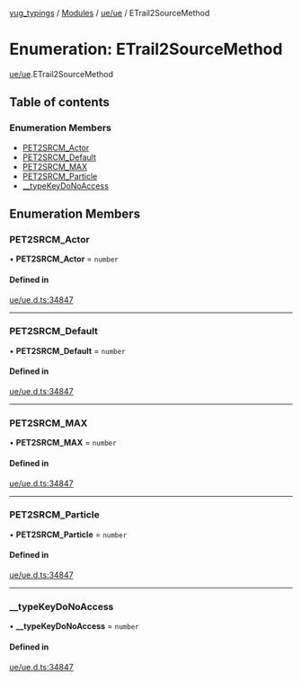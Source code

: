 [yug_typings](../README.md) / [Modules](../modules.md) / [ue/ue](../modules/ue_ue.md) / ETrail2SourceMethod

# Enumeration: ETrail2SourceMethod

[ue/ue](../modules/ue_ue.md).ETrail2SourceMethod

## Table of contents

### Enumeration Members

- [PET2SRCM\_Actor](ue_ue.ETrail2SourceMethod.md#pet2srcm_actor)
- [PET2SRCM\_Default](ue_ue.ETrail2SourceMethod.md#pet2srcm_default)
- [PET2SRCM\_MAX](ue_ue.ETrail2SourceMethod.md#pet2srcm_max)
- [PET2SRCM\_Particle](ue_ue.ETrail2SourceMethod.md#pet2srcm_particle)
- [\_\_typeKeyDoNoAccess](ue_ue.ETrail2SourceMethod.md#__typekeydonoaccess)

## Enumeration Members

### PET2SRCM\_Actor

• **PET2SRCM\_Actor** = `number`

#### Defined in

[ue/ue.d.ts:34847](https://github.com/YugMetaverse/yug_typings/blob/b7d9b19/ue/ue.d.ts#L34847)

___

### PET2SRCM\_Default

• **PET2SRCM\_Default** = `number`

#### Defined in

[ue/ue.d.ts:34847](https://github.com/YugMetaverse/yug_typings/blob/b7d9b19/ue/ue.d.ts#L34847)

___

### PET2SRCM\_MAX

• **PET2SRCM\_MAX** = `number`

#### Defined in

[ue/ue.d.ts:34847](https://github.com/YugMetaverse/yug_typings/blob/b7d9b19/ue/ue.d.ts#L34847)

___

### PET2SRCM\_Particle

• **PET2SRCM\_Particle** = `number`

#### Defined in

[ue/ue.d.ts:34847](https://github.com/YugMetaverse/yug_typings/blob/b7d9b19/ue/ue.d.ts#L34847)

___

### \_\_typeKeyDoNoAccess

• **\_\_typeKeyDoNoAccess** = `number`

#### Defined in

[ue/ue.d.ts:34847](https://github.com/YugMetaverse/yug_typings/blob/b7d9b19/ue/ue.d.ts#L34847)
